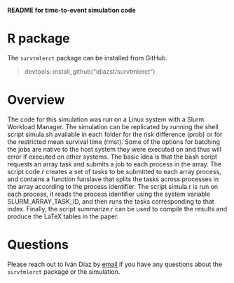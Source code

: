 __README for time-to-event simulation code__

# R package 

The `survtmlerct` package can be installed from GitHub.

> devtools::install_github("idiazst/survtmlerct")

# Overview 

The code for this simulation was run on a 
Linux system with a Slurm Workload Manager. The simulation can be replicated by running the shell script simula.sh available in each folder for the risk difference (prob) or for the restricted mean survival time (rmst). 
Some of the options for batching the jobs are native to the host system 
they were executed on and thus will error if executed on other 
systems. The basic idea is that the bash script requests an array task and submits a job
to each process in the array. The script code.r creates a set of tasks to be submitted to each array process, and contains a function funslave 
that splits the tasks across processes in the array according to the process identifier. The script simula.r is run on each process, it reads the process 
identifier using the system variable SLURM_ARRAY_TASK_ID, and then runs the tasks corresponding to that index. Finally, the script summarize.r 
can be used to compile the results and produce the LaTeX tables in the paper. 

# Questions

Please reach out to Iván Díaz by [email](ild2005@med.cornell.edu) if you have any questions about the `survtmlerct` package or the 
simulation. 
